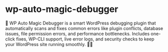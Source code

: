 # wp-auto-magic-debugger
🚀 WP Auto Magic Debugger is a smart WordPress debugging plugin that automatically scans and fixes common errors like plugin conflicts, database issues, file permission errors, and performance bottlenecks. Includes one-click fixes, WP-CLI support, live error logs, and security checks to keep your WordPress site running smoothly. 🔧✨
